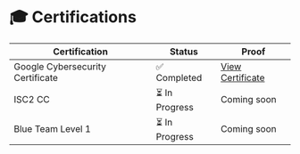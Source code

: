 # 🎓 Certifications

| Certification | Status | Proof |
|----------------|--------|--------|
| Google Cybersecurity Certificate | ✅ Completed | [View Certificate](google-cybersecurity.pdf) |
| ISC2 CC | ⏳ In Progress | Coming soon |
| Blue Team Level 1 | ⏳ In Progress | Coming soon |

